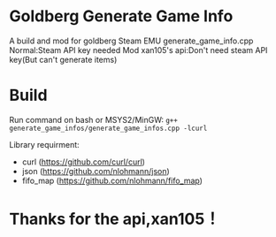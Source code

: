 # Goldberg Generate Game Info

A build and mod for goldberg Steam EMU generate_game_info.cpp
Normal:Steam API key needed
Mod xan105's api:Don't need steam API key(But can't generate items)

# Build

Run command on bash or MSYS2/MinGW:
`g++ generate_game_infos/generate_game_infos.cpp -lcurl`

Library requirment:
 * curl (https://github.com/curl/curl)
 * json (https://github.com/nlohmann/json)
 * fifo_map (https://github.com/nlohmann/fifo_map)

# Thanks for the api,xan105！
